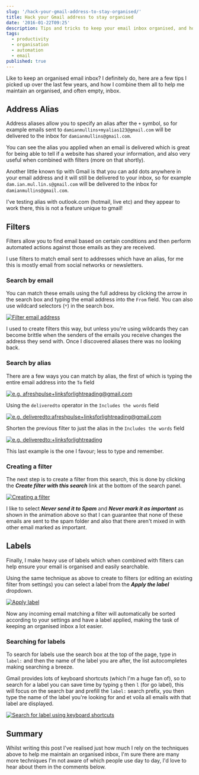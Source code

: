 ```yaml
---
slug: '/hack-your-gmail-address-to-stay-organised/'
title: Hack your Gmail address to stay organised
date: '2016-01-22T09:25'
description: Tips and tricks to keep your email inbox organised, and hopefully empty!
tags:
  - productivity
  - organisation
  - automation
  - email
published: true
---
```


Like to keep an organised email inbox? I definitely do, here are a few tips I picked up over the last few years, and how I combine them all to help me maintain an organised, and often empty, inbox.

## Address Alias

Address aliases allow you to specify an alias after the `+` symbol, so for example emails sent to `damianmullins+myalias123@gmail.com` will be delivered to the inbox for `damianmullins@gmail.com`.

You can see the alias you applied when an email is delivered which is great for being able to tell if a website has shared your information, and also very useful when combined with filters (more on that shortly).

Another little known tip with Gmail is that you can add dots anywhere in your email address and it will still be delivered to your inbox, so for example `dam.ian.mul.lin.s@gmail.com` will be delivered to the inbox for `damianmullins@gmail.com`.

I've testing alias with outlook.com (hotmail, live etc) and they appear to work there, this is not a feature unique to gmail!

## Filters

Filters allow you to find email based on certain conditions and then perform automated actions against those emails as they are received.

I use filters to match email sent to addresses which have an alias, for me this is mostly email from social networks or newsletters.

### Search by email

You can match these emails using the full address by clicking the arrow in the search box and typing the email address into the `From` field. You can also use wildcard selectors (`*`) in the search box.

[![Filter email address](filter-email-address.gif)](filter-email-address.gif)

I used to create filters this way, but unless you're using wildcards they can become brittle when the senders of the emails you receive changes the address they send with. Once I discovered aliases there was no looking back.

### Search by alias

There are a few ways you can match by alias, the first of which is typing the entire email address into the `To` field

[![e.g. afreshpulse+linksforlightreading@gmail.com](full-email-includes-words.png)](full-email-includes-words.png)

Using the `deliveredto` operator in the `Includes the words` field

[![e.g. deliveredto:afreshpulse+linksforlightreading@gmail.com](to-field-email.png)](to-field-email.png)

Shorten the previous filter to just the alias in the `Includes the words` field

[![e.g. deliveredto:+linksforlightreading](alias-includes-words.png)](alias-includes-words.png)

This last example is the one I favour; less to type and remember.

### Creating a filter

The next step is to create a filter from this search, this is done by clicking the **_Create filter with this search_** link at the bottom of the search panel.

[![Creating a filter](create-filter.gif)](create-filter.gif)

I like to select **_Never send it to Spam_** and **_Never mark it as important_** as shown in the animation above so that I can guarantee that none of these emails are sent to the spam folder and also that there aren't mixed in with other email marked as important.

## Labels

Finally, I make heavy use of labels which when combined with filters can help ensure your email is organised and easily searchable.

Using the same technique as above to create to filters (or editing an existing filter from settings) you can select a label from the **_Apply the label_** dropdown.

[![Apply label](apply-label.gif)](apply-label.gif)

Now any incoming email matching a filter will automatically be sorted according to your settings and have a label applied, making the task of keeping an organised inbox a lot easier.

### Searching for labels

To search for labels use the search box at the top of the page, type in `label:` and then the name of the label you are after, the list autocompletes making searching a breeze.

Gmail provides lots of keyboard shortcuts (which I'm a huge fan of), so to search for a label you can save time by typing `g` then `l` (for go label), this will focus on the search bar and prefill the `label:` search prefix, you then type the name of the label you're looking for and et voila all emails with that label are displayed.

[![Search for label using keyboard shortcuts](search-label-keyboard-shortcuts.gif)](search-label-keyboard-shortcuts.gif)

## Summary

Whilst writing this post I've realised just how much I rely on the techniques above to help me maintain an organised inbox, I'm sure there are many more techniques I'm not aware of which people use day to day, I'd love to hear about them in the comments below.
